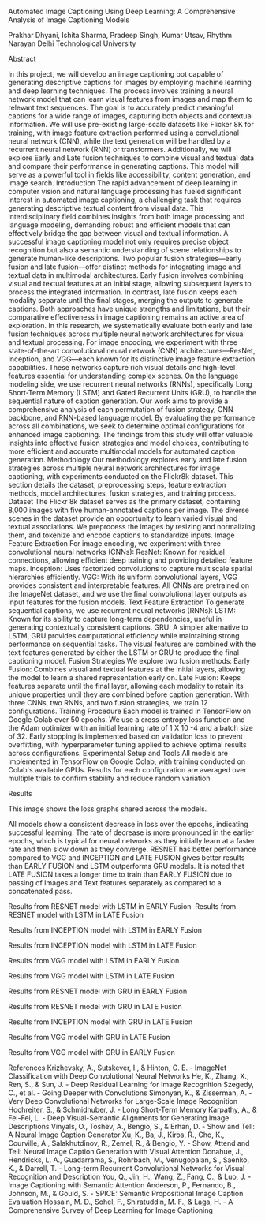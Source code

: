 Automated Image Captioning Using Deep Learning: A Comprehensive Analysis of Image Captioning Models

Prakhar Dhyani, Ishita Sharma, Pradeep Singh, Kumar Utsav, Rhythm Narayan
Delhi Technological University


Abstract

In this project, we will develop an image captioning bot capable of generating descriptive captions for images by employing machine learning and deep learning techniques. The process involves training a neural network model that can learn visual features from images and map them to relevant text sequences. The goal is to accurately predict meaningful captions for a wide range of images, capturing both objects and contextual information. We will use pre-existing large-scale datasets like Flicker 8K for training, with image feature extraction performed using a convolutional neural network (CNN), while the text generation will be handled by a recurrent neural network (RNN) or transformers. Additionally, we will explore Early and Late fusion techniques to combine visual and textual data and compare their performance in generating captions. This model will serve as a powerful tool in fields like accessibility, content generation, and image search.
Introduction
The rapid advancement of deep learning in computer vision and natural language processing has fueled significant interest in automated image captioning, a challenging task that requires generating descriptive textual content from visual data. This interdisciplinary field combines insights from both image processing and language modeling, demanding robust and efficient models that can effectively bridge the gap between visual and textual information. A successful image captioning model not only requires precise object recognition but also a semantic understanding of scene relationships to generate human-like descriptions.
Two popular fusion strategies—early fusion and late fusion—offer distinct methods for integrating image and textual data in multimodal architectures. Early fusion involves combining visual and textual features at an initial stage, allowing subsequent layers to process the integrated information. In contrast, late fusion keeps each modality separate until the final stages, merging the outputs to generate captions. Both approaches have unique strengths and limitations, but their comparative effectiveness in image captioning remains an active area of exploration.
In this research, we systematically evaluate both early and late fusion techniques across multiple neural network architectures for visual and textual processing. For image encoding, we experiment with three state-of-the-art convolutional neural network (CNN) architectures—ResNet, Inception, and VGG—each known for its distinctive image feature extraction capabilities. These networks capture rich visual details and high-level features essential for understanding complex scenes. On the language modeling side, we use recurrent neural networks (RNNs), specifically Long Short-Term Memory (LSTM) and Gated Recurrent Units (GRU), to handle the sequential nature of caption generation.
Our work aims to provide a comprehensive analysis of each permutation of fusion strategy, CNN backbone, and RNN-based language model. By evaluating the performance across all combinations, we seek to determine optimal configurations for enhanced image captioning. The findings from this study will offer valuable insights into effective fusion strategies and model choices, contributing to more efficient and accurate multimodal models for automated caption generation.
Methodology
Our methodology explores early and late fusion strategies across multiple neural network architectures for image captioning, with experiments conducted on the Flickr8k dataset. This section details the dataset, preprocessing steps, feature extraction methods, model architectures, fusion strategies, and training process.
Dataset
The Flickr 8k dataset serves as the primary dataset, containing 8,000 images with five human-annotated captions per image. The diverse scenes in the dataset provide an opportunity to learn varied visual and textual associations. We preprocess the images by resizing and normalizing them, and tokenize and encode captions to standardize inputs.
Image Feature Extraction
For image encoding, we experiment with three convolutional neural networks (CNNs):
ResNet: Known for residual connections, allowing efficient deep training and providing detailed feature maps.
Inception: Uses factorized convolutions to capture multiscale spatial hierarchies efficiently.
VGG: With its uniform convolutional layers, VGG provides consistent and interpretable features.
All CNNs are pretrained on the ImageNet dataset, and we use the final convolutional layer outputs as input features for the fusion models.
Text Feature Extraction
To generate sequential captions, we use recurrent neural networks (RNNs):
LSTM: Known for its ability to capture long-term dependencies, useful in generating contextually consistent captions.
GRU: A simpler alternative to LSTM, GRU provides computational efficiency while maintaining strong performance on sequential tasks.
The visual features are combined with the text features generated by either the LSTM or GRU to produce the final captioning model.
Fusion Strategies
We explore two fusion methods:
Early Fusion: Combines visual and textual features at the initial layers, allowing the model to learn a shared representation early on.
Late Fusion: Keeps features separate until the final layer, allowing each modality to retain its unique properties until they are combined before caption generation.
With three CNNs, two RNNs, and two fusion strategies, we train 12 configurations.
Training Procedure
Each model is trained in TensorFlow on Google Colab over 50 epochs. We use a cross-entropy loss function and the Adam optimizer with an initial learning rate of 1 X 10 -4 and a batch size of 32. Early stopping is implemented based on validation loss to prevent overfitting, with hyperparameter tuning applied to achieve optimal results across configurations.
Experimental Setup and Tools
All models are implemented in TensorFlow on Google Colab, with training conducted on Colab's available GPUs. Results for each configuration are averaged over multiple trials to confirm stability and reduce random variation



Results


This image shows the loss graphs shared across the models. 


All models show a consistent decrease in loss over the epochs, indicating successful learning. The rate of decrease is more pronounced in the earlier epochs, which is typical for neural networks as they initially learn at a faster rate and then slow down as they converge. RESNET has better performance compared to VGG and INCEPTION and LATE FUSION gives better results than EARLY FUSION and LSTM outperforms GRU models. It is noted that LATE FUSION takes a longer time to train than EARLY FUSION due to passing of Images and Text features separately as compared to a concatenated pass.


 	   	
Results from RESNET model with LSTM in EARLY Fusion
​
Results from RESNET model with LSTM in LATE Fusion
		
Results from INCEPTION model with LSTM  in EARLY  Fusion 

Results from INCEPTION model with LSTM  in LATE Fusion 

Results from VGG model with LSTM  in EARLY Fusion 

Results from VGG model with LSTM  in LATE Fusion 

Results from RESNET model with GRU  in EARLY Fusion

Results from RESNET model with GRU in LATE Fusion 


Results from INCEPTION model with GRU in LATE Fusion






  
Results from VGG model with GRU in LATE Fusion


 
Results from VGG model with GRU in EARLY Fusion






















References
Krizhevsky, A., Sutskever, I., & Hinton, G. E. - ImageNet Classification with Deep Convolutional Neural Networks
He, K., Zhang, X., Ren, S., & Sun, J. - Deep Residual Learning for Image Recognition
Szegedy, C., et al. - Going Deeper with Convolutions
Simonyan, K., & Zisserman, A. - Very Deep Convolutional Networks for Large-Scale Image Recognition
Hochreiter, S., & Schmidhuber, J. - Long Short-Term Memory
Karpathy, A., & Fei-Fei, L. - Deep Visual-Semantic Alignments for Generating Image Descriptions
Vinyals, O., Toshev, A., Bengio, S., & Erhan, D. - Show and Tell: A Neural Image Caption Generator
Xu, K., Ba, J., Kiros, R., Cho, K., Courville, A., Salakhutdinov, R., Zemel, R., & Bengio, Y. - Show, Attend and Tell: Neural Image Caption Generation with Visual Attention
Donahue, J., Hendricks, L. A., Guadarrama, S., Rohrbach, M., Venugopalan, S., Saenko, K., & Darrell, T. - Long-term Recurrent Convolutional Networks for Visual Recognition and Description
You, Q., Jin, H., Wang, Z., Fang, C., & Luo, J. - Image Captioning with Semantic Attention
Anderson, P., Fernando, B., Johnson, M., & Gould, S. - SPICE: Semantic Propositional Image Caption Evaluation
Hossain, M. D., Sohel, F., Shiratuddin, M. F., & Laga, H. - A Comprehensive Survey of Deep Learning for Image Captioning


